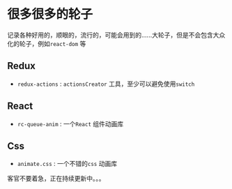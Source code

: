 # 很多很多的轮子

记录各种好用的，顺眼的，流行的，可能会用到的......大轮子，但是不会包含大众化的轮子，例如`react-dom` 等

## Redux

* `redux-actions` : `actionsCreator` 工具，至少可以避免使用`switch` 

## React

* `rc-queue-anim` : 一个`React` 组件动画库



## Css

* `animate.css` : 一个不错的`css` 动画库



客官不要着急，正在持续更新中。。。